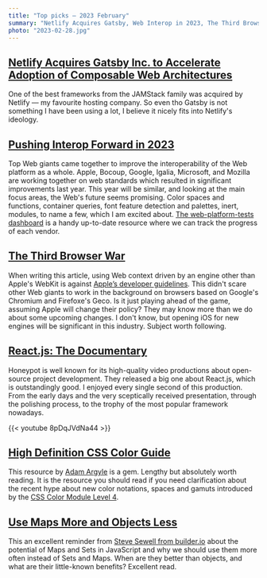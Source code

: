 ```yaml
---
title: "Top picks — 2023 February"
summary: "Netlify Acquires Gatsby, Web Interop in 2023, The Third Browser War, React.js: The Documentary, High Definition CSS Color Guide, a good reminder about Maps and Sets in JavaScrip and more…"
photo: "2023-02-28.jpg"
---
```


## [Netlify Acquires Gatsby Inc. to Accelerate Adoption of Composable Web Architectures](https://www.netlify.com/press/netlify-acquires-gatsby-inc-to-accelerate-adoption-of-composable-web-architectures/)

One of the best frameworks from the JAMStack family was acquired by Netlify — my favourite hosting company. So even tho Gatsby is not something I have been using a lot, I believe it nicely fits into Netlify's ideology. 

## [Pushing Interop Forward in 2023](https://webkit.org/blog/13706/interop-2023/)

Top Web giants came together to improve the interoperability of the Web platform as a whole. Apple, Bocoup, Google, Igalia, Microsoft, and Mozilla are working together on web standards which resulted in significant improvements last year. This year will be similar, and looking at the main focus areas, the Web's future seems promising. Color spaces and functions, container queries, font feature detection and palettes, inert, modules, to name a few, which I am excited about. [The web-platform-tests dashboard](https://wpt.fyi/interop-2023) is a handy up-to-date resource where we can track the progress of each vendor.

## [The Third Browser War](https://mobiledevmemo.com/the-new-browser-wars/)

When writing this article, using Web context driven by an engine other than Apple's WebKit is against [Apple’s developer guidelines](https://mobiledevmemo.com/the-new-browser-wars/). This didn't scare other Web giants to work in the background on browsers based on Google's Chromium and Firefoxe's Geco. Is it just playing ahead of the game, assuming Apple will change their policy? They may know more than we do about some upcoming changes. I don't know, but opening iOS for new engines will be significant in this industry. Subject worth following.

## [React.js: The Documentary](https://youtu.be/8pDqJVdNa44)

Honeypot is well known for its high-quality video productions about open-source project development. They released a big one about React.js, which is outstandingly good. I enjoyed every single second of this production. From the early days and the very sceptically received presentation, through the polishing process, to the trophy of the most popular framework nowadays.

{{< youtube 8pDqJVdNa44 >}}

## [High Definition CSS Color Guide](https://developer.chrome.com/articles/high-definition-css-color-guide/)

This resource by [Adam Argyle](https://nerdy.dev) is a gem. Lengthy but absolutely worth reading. It is the resource you should read if you need clarification about the recent hype about new color notations, spaces and gamuts introduced by the [CSS Color Module Level 4](https://www.w3.org/TR/css-color-4/).

## [Use Maps More and Objects Less](https://www.builder.io/blog/maps)

This an excellent reminder from [Steve Sewell from builder.io](https://twitter.com/steve8708) about the potential of Maps and Sets in JavaScript and why we should use them more often instead of Sets and Maps. When are they better than objects, and what are their little-known benefits? Excellent read.
